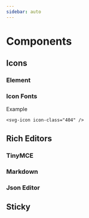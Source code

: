 ```yaml
---
sidebar: auto
---
```

# Components
## Icons
### Element
### Icon Fonts

Example
```
<svg-icon icon-class="404" />
```

## Rich Editors
### TinyMCE
### Markdown
### Json Editor
## Sticky